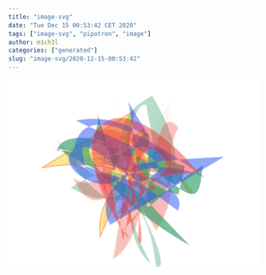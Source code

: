 ```yaml
---
title: "image-svg"
date: "Tue Dec 15 00:53:42 CET 2020"
tags: ["image-svg", "pipotron", "image"]
author: m1ch3l
categories: ["generated"]
slug: "image-svg/2020-12-15-00:53:42"
---
```


![](image.svg)
